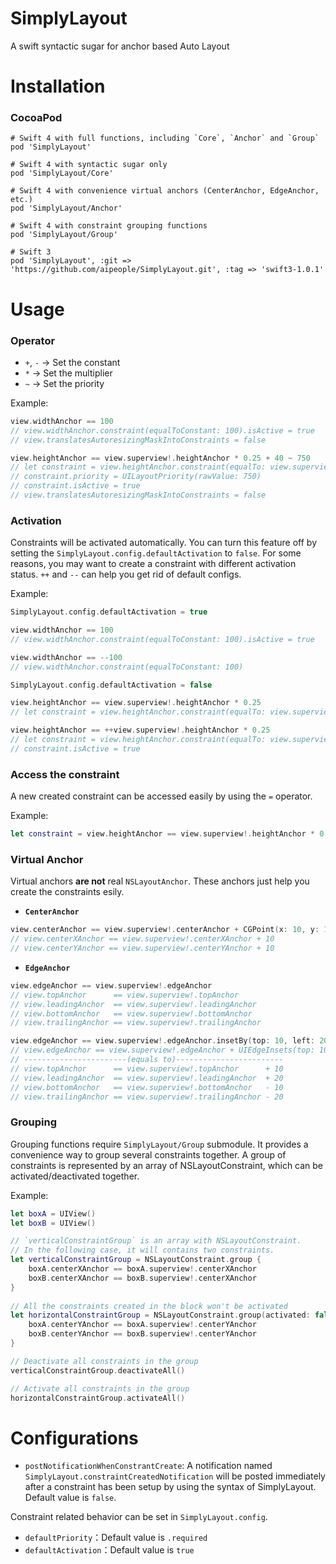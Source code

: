 # SimplyLayout
A swift syntactic sugar for anchor based Auto Layout

# Installation
### CocoaPod
````
# Swift 4 with full functions, including `Core`, `Anchor` and `Group`
pod 'SimplyLayout'

# Swift 4 with syntactic sugar only
pod 'SimplyLayout/Core'

# Swift 4 with convenience virtual anchors (CenterAnchor, EdgeAnchor, etc.)
pod 'SimplyLayout/Anchor'

# Swift 4 with constraint grouping functions
pod 'SimplyLayout/Group'

# Swift 3
pod 'SimplyLayout', :git => 'https://github.com/aipeople/SimplyLayout.git', :tag => 'swift3-1.0.1'
````

# Usage
### Operator
* `+`, `-` -> Set the constant
* `*` -> Set the multiplier
* `~` -> Set the priority

Example:
```` swift
view.widthAnchor == 100
// view.widthAnchor.constraint(equalToConstant: 100).isActive = true
// view.translatesAutoresizingMaskIntoConstraints = false

view.heightAnchor == view.superview!.heightAnchor * 0.25 + 40 ~ 750
// let constraint = view.heightAnchor.constraint(equalTo: view.superview!.heightAnchor, multiplier: 0.25, constant: 40)
// constraint.priority = UILayoutPriority(rawValue: 750)
// constraint.isActive = true
// view.translatesAutoresizingMaskIntoConstraints = false
````

### Activation
Constraints will be activated automatically.
You can turn this feature off by setting the `SimplyLayout.config.defaultActivation` to `false`.
For some reasons, you may want to create a constraint with different activation status. `++` and `--` can help you get rid of default configs.

Example:
```` swift
SimplyLayout.config.defaultActivation = true

view.widthAnchor == 100
// view.widthAnchor.constraint(equalToConstant: 100).isActive = true

view.widthAnchor == --100
// view.widthAnchor.constraint(equalToConstant: 100)

SimplyLayout.config.defaultActivation = false

view.heightAnchor == view.superview!.heightAnchor * 0.25
// let constraint = view.heightAnchor.constraint(equalTo: view.superview!.heightAnchor, multiplier: 0.25)

view.heightAnchor == ++view.superview!.heightAnchor * 0.25
// let constraint = view.heightAnchor.constraint(equalTo: view.superview!.heightAnchor, multiplier: 0.25)
// constraint.isActive = true
````

### Access the constraint
A new created constraint can be accessed easily by using the `=` operator.

Example:
```` swift
let constraint = view.heightAnchor == view.superview!.heightAnchor * 0.25
````

### Virtual Anchor
Virtual anchors **are not** real `NSLayoutAnchor`. These anchors just help you create the constraints esily.
* **`CenterAnchor`**
```` swift
view.centerAnchor == view.superview!.centerAnchor + CGPoint(x: 10, y: 10)
// view.centerXAnchor == view.superview!.centerXAnchor + 10
// view.centerYAnchor == view.superview!.centerYAnchor + 10
````
* **`EdgeAnchor`**
```` swift
view.edgeAnchor == view.superview!.edgeAnchor
// view.topAnchor      == view.superview!.topAnchor
// view.leadingAnchor  == view.superview!.leadingAnchor
// view.bottomAnchor   == view.superview!.bottomAnchor
// view.trailingAnchor == view.superview!.trailingAnchor

view.edgeAnchor == view.superview!.edgeAnchor.insetBy(top: 10, left: 20, bottom: 10, right: 20)
// view.edgeAnchor == view.superview!.edgeAnchor + UIEdgeInsets(top: 10, left: 20, bottom: 10, right: 20)
// -----------------------(equals to)------------------------
// view.topAnchor      == view.superview!.topAnchor      + 10
// view.leadingAnchor  == view.superview!.leadingAnchor  + 20
// view.bottomAnchor   == view.superview!.bottomAnchor   - 10
// view.trailingAnchor == view.superview!.trailingAnchor - 20
````

### Grouping
Grouping functions require `SimplyLayout/Group` submodule. It provides a convenience way to group several constraints together. A group of constraints is represented by an array of NSLayoutConstraint, which can be activated/deactivated together.

 Example:
```` swift
let boxA = UIView()
let boxB = UIView()

// `verticalConstraintGroup` is an array with NSLayoutConstraint.
// In the following case, it will contains two constraints.
let verticalConstraintGroup = NSLayoutConstraint.group {
    boxA.centerXAnchor == boxA.superview!.centerXAnchor
    boxB.centerXAnchor == boxB.superview!.centerXAnchor
}
 
// All the constraints created in the block won't be activated 
let horizontalConstraintGroup = NSLayoutConstraint.group(activated: false) {
    boxA.centerYAnchor == boxA.superview!.centerYAnchor
    boxB.centerYAnchor == boxB.superview!.centerYAnchor
}

// Deactivate all constraints in the group
verticalConstraintGroup.deactivateAll()

// Activate all constraints in the group
horizontalConstraintGroup.activateAll()
````

# Configurations
* `postNotificationWhenConstrantCreate`: A notification named `SimplyLayout.constraintCreatedNotification` will be posted immediately after a constraint has been setup by using the syntax of SimplyLayout. Default value is `false`.

Constraint related behavior can be set in `SimplyLayout.config`.
* `defaultPriority`：Default value is `.required`
* `defaultActivation`：Default value is `true`
